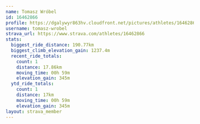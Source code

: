 ```yaml
---
name: Tomasz Wróbel
id: 16462866
profile: https://dgalywyr863hv.cloudfront.net/pictures/athletes/16462866/10169785/1/large.jpg
username: tomasz-wrobel
strava_url: https://www.strava.com/athletes/16462866
stats:
  biggest_ride_distance: 190.77km
  biggest_climb_elevation_gain: 1237.4m
  recent_ride_totals:
    count: 1
    distance: 17.86km
    moving_time: 00h 59m
    elevation_gain: 345m
  ytd_ride_totals:
    count: 1
    distance: 17km
    moving_time: 00h 59m
    elevation_gain: 345m
layout: strava_member
--- 
```


